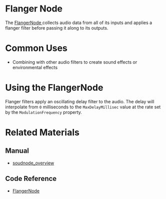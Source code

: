 # Flanger Node
The [ FlangerNode ](https://github.com/PlasmaEngine/PlasmaDocs/tree/master/docs/C%2B%2B/code_reference/class_reference/flangernode.markdown) collects audio data from all of its inputs and applies a flanger filter before passing it along to its outputs. 

# Common Uses

- Combining with other audio filters to create sound effects or environmental effects

# Using the FlangerNode

Flanger filters apply an oscillating delay filter to the audio. The delay will interpolate from `0` milliseconds to the `MaxDelayMillisec` value at the rate set by the `ModulationFrequency` property.

# Related Materials
## Manual
- [soudnode_overview](https://plasmaengine.github.io/PlasmaDocs/Plasma1/Editor/audio/soundnode/soudnode_overview.markdown)

## Code Reference
- [ FlangerNode ](https://github.com/PlasmaEngine/PlasmaDocs/tree/master/docs/C%2B%2B/code_reference/class_reference/flangernode.markdown) 

 